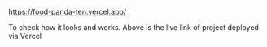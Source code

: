 https://food-panda-ten.vercel.app/

To check how it looks and works. Above is the live link of project deployed via Vercel
